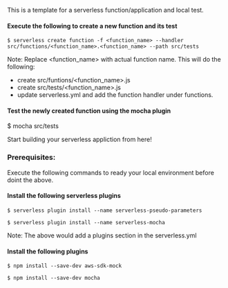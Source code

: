 This is a template for a serverless function/application and local test.

#### Execute the following to create a new function and its test
```$ serverless create function -f <function_name> --handler src/functions/<function_name>.<function_name> --path src/tests```

Note: Replace <function_name> with actual function name. This will do the following:
- create src/funtions/<function_name>.js
- create src/tests/<function_name>.js
- update serverless.yml and add the function handler under functions.

#### Test the newly created function using the mocha plugin
$ mocha src/tests

Start building your serverless appliction from here!


### Prerequisites:

Execute the following commands to ready your local environment before doint the above.

#### Install the following serverless plugins
```$ serverless plugin install --name serverless-pseudo-parameters```

```$ serverless plugin install --name serverless-mocha```

Note: The above would add a plugins section in the serverless.yml

#### Install the following plugins
```$ npm install --save-dev aws-sdk-mock```

```$ npm install --save-dev mocha```
